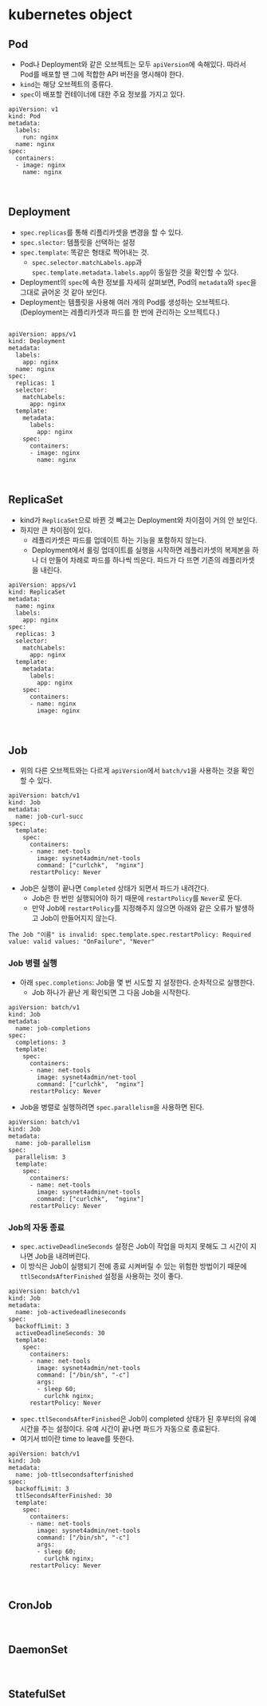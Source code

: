 # kubernetes object

## Pod

- Pod나 Deployment와 같은 오브젝트는 모두 `apiVersion`에 속해있다. 따라서 Pod를 배포할 땐 그에 적합한 API 버전을 명시해야 한다.
- `kind`는 해당 오브젝트의 종류다.
- `spec`이 배포할 컨테이너에 대한 주요 정보를 가지고 있다.

```shell
apiVersion: v1
kind: Pod
metadata:
  labels:
    run: nginx
  name: nginx
spec:
  containers:
  - image: nginx
    name: nginx
```

<br/>

## Deployment

- `spec.replicas`를 통해 리플리카셋을 변경을 할 수 있다.
- `spec.slector`: 템플릿을 선택하는 설정
- `spec.template`: 똑같은 형태로 찍어내는 것. 
  - `spec.selector.matchLabels.app`과 `spec.template.metadata.labels.app`이 동일한 것을 확인할 수 있다.
- Deployment의 `spec`에 속한 정보를 자세히 살펴보면, Pod의 `metadata`와 `spec`을 그대로 긁어온 것 같아 보인다.
- Deployment는 템플릿을 사용해 여러 개의 Pod를 생성하는 오브젝트다. (Deployment는 레플리카셋과 파드를 한 번에 관리하는 오브젝트다.)

```shell

apiVersion: apps/v1
kind: Deployment
metadata:
  labels:
    app: nginx
  name: nginx
spec:
  replicas: 1
  selector:
    matchLabels:
      app: nginx
  template:
    metadata:
      labels:
        app: nginx
    spec:
      containers:
      - image: nginx
        name: nginx
```

<br/>

## ReplicaSet

- kind가 `ReplicaSet`으로 바뀐 것 빼고는 Deployment와 차이점이 거의 안 보인다.
- 하지만 큰 차이점이 있다.
  - 레플리카셋은 파드를 업데이트 하는 기능을 포함하지 않는다.
  - Deployment에서 롤링 업데이트를 실행을 시작하면 레플리카셋의 복제본을 하나 더 만들어 차례로 파드를 하나씩 띄운다. 파드가 다 뜨면 기존의 레플리카셋을 내린다.

```shell
apiVersion: apps/v1
kind: ReplicaSet
metadata:
  name: nginx
  labels:
    app: nginx
spec:
  replicas: 3
  selector:
    matchLabels:
      app: nginx
  template:
    metadata:
      labels:
        app: nginx
    spec:
      containers:
      - name: nginx
        image: nginx
```

<br/>

## Job

- 위의 다른 오브젝트와는 다르게 `apiVersion`에서 `batch/v1`을 사용하는 것을 확인할 수 있다.

```shell
apiVersion: batch/v1
kind: Job
metadata:
  name: job-curl-succ
spec:
  template:
    spec:
      containers:
      - name: net-tools
        image: sysnet4admin/net-tools
        command: ["curlchk",  "nginx"]
      restartPolicy: Never
```

- Job은 실행이 끝나면 `Completed` 상태가 되면서 파드가 내려간다.
  - Job은 한 번만 실행되어야 하기 때문에 `restartPolicy`를 `Never`로 둔다.
  - 만약 Job에 `restartPolicy`를 지정해주지 않으면 아래와 같은 오류가 발생하고 Job이 만들어지지 않는다.

```shell
The Job "이름" is invalid: spec.template.spec.restartPolicy: Required value: valid values: "OnFailure", "Never"
```

### Job 병렬 실행

- 아래 `spec.completions`: Job을 몇 번 시도할 지 설정한다. 순차적으로 실행한다. 
  - Job 하나가 끝난 게 확인되면 그 다음 Job을 시작한다.

```shell
apiVersion: batch/v1
kind: Job
metadata:
  name: job-completions 
spec:
  completions: 3
  template:
    spec:
      containers:
      - name: net-tools
        image: sysnet4admin/net-tool
        command: ["curlchk",  "nginx"]
      restartPolicy: Never
```

- Job을 병렬로 실행하려면 `spec.parallelism`을 사용하면 된다.

```shell
apiVersion: batch/v1
kind: Job
metadata:
  name: job-parallelism
spec:
  parallelism: 3 
  template:
    spec:
      containers:
      - name: net-tools
        image: sysnet4admin/net-tools
        command: ["curlchk",  "nginx"]
      restartPolicy: Never
```

### Job의 자동 종료

- `spec.activeDeadlineSeconds` 설정은 Job이 작업을 마치지 못해도 그 시간이 지나면 Job을 내려버린다.
- 이 방식은 Job이 실행되기 전에 종료 시켜버릴 수 있는 위험한 방법이기 때문에 `ttlSecondsAfterFinished` 설정을 사용하는 것이 좋다.

```shell
apiVersion: batch/v1
kind: Job
metadata:
  name: job-activedeadlineseconds
spec:
  backoffLimit: 3
  activeDeadlineSeconds: 30
  template:
    spec:
      containers:
      - name: net-tools
        image: sysnet4admin/net-tools
        command: ["/bin/sh", "-c"]
        args:
        - sleep 60;
          curlchk nginx;  
      restartPolicy: Never
```

- `spec.ttlSecondsAfterFinished`은 Job이 completed 상태가 된 후부터의 유예 시간을 주는 설정이다. 유예 시간이 끝나면 파드가 자동으로 종료된다.
- 여기서 ttl이란 time to leave를 뜻한다.

```shell
apiVersion: batch/v1
kind: Job
metadata:
  name: job-ttlsecondsafterfinished
spec:
  backoffLimit: 3
  ttlSecondsAfterFinished: 30
  template:
    spec:
      containers:
      - name: net-tools
        image: sysnet4admin/net-tools
        command: ["/bin/sh", "-c"]
        args:
        - sleep 60;
          curlchk nginx;  
      restartPolicy: Never
```

<br/>

## CronJob

<br/>

## DaemonSet

<br/>

## StatefulSet